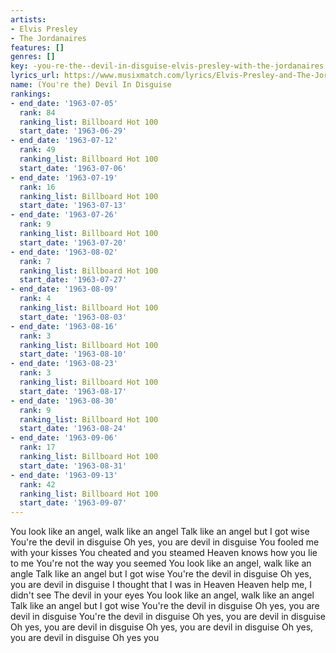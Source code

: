 ```yaml
---
artists:
- Elvis Presley
- The Jordanaires
features: []
genres: []
key: -you-re-the--devil-in-disguise-elvis-presley-with-the-jordanaires
lyrics_url: https://www.musixmatch.com/lyrics/Elvis-Presley-and-The-Jordanaires/You-re-the-Devil-in-Disguise
name: (You're the) Devil In Disguise
rankings:
- end_date: '1963-07-05'
  rank: 84
  ranking_list: Billboard Hot 100
  start_date: '1963-06-29'
- end_date: '1963-07-12'
  rank: 49
  ranking_list: Billboard Hot 100
  start_date: '1963-07-06'
- end_date: '1963-07-19'
  rank: 16
  ranking_list: Billboard Hot 100
  start_date: '1963-07-13'
- end_date: '1963-07-26'
  rank: 9
  ranking_list: Billboard Hot 100
  start_date: '1963-07-20'
- end_date: '1963-08-02'
  rank: 7
  ranking_list: Billboard Hot 100
  start_date: '1963-07-27'
- end_date: '1963-08-09'
  rank: 4
  ranking_list: Billboard Hot 100
  start_date: '1963-08-03'
- end_date: '1963-08-16'
  rank: 3
  ranking_list: Billboard Hot 100
  start_date: '1963-08-10'
- end_date: '1963-08-23'
  rank: 3
  ranking_list: Billboard Hot 100
  start_date: '1963-08-17'
- end_date: '1963-08-30'
  rank: 9
  ranking_list: Billboard Hot 100
  start_date: '1963-08-24'
- end_date: '1963-09-06'
  rank: 17
  ranking_list: Billboard Hot 100
  start_date: '1963-08-31'
- end_date: '1963-09-13'
  rank: 42
  ranking_list: Billboard Hot 100
  start_date: '1963-09-07'
---
```

You look like an angel, walk like an angel
Talk like an angel but I got wise
You're the devil in disguise
Oh yes, you are devil in disguise
You fooled me with your kisses
You cheated and you steamed
Heaven knows how you lie to me
You're not the way you seemed
You look like an angel, walk like an angle
Talk like an angel but I got wise
You're the devil in disguise
Oh yes, you are devil in disguise
I thought that I was in Heaven
Heaven help me, I didn't see
The devil in your eyes
You look like an angel, walk like an angel
Talk like an angel but I got wise
You're the devil in disguise
Oh yes, you are devil in disguise
You're the devil in disguise
Oh yes, you are devil in disguise
Oh yes, you are devil in disguise
Oh yes, you are devil in disguise
Oh yes, you are devil in disguise
Oh yes you
